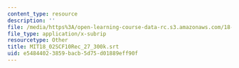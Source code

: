 ```yaml
---
content_type: resource
description: ''
file: /media/https%3A/open-learning-course-data-rc.s3.amazonaws.com/18-02sc-multivariable-calculus-fall-2010/e54844023859bacb5d75d01889eff90f_MIT18_02SCF10Rec_27_300k.srt
file_type: application/x-subrip
resourcetype: Other
title: MIT18_02SCF10Rec_27_300k.srt
uid: e5484402-3859-bacb-5d75-d01889eff90f
---
```

